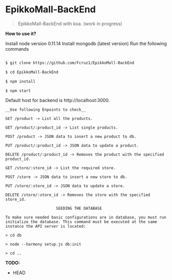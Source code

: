 # EpikkoMall-BackEnd

> EpikkoMall-BackEnd with koa. (work in progress)

__How to use it?__

Install node version 0.11.14
Install mongodb (latest version) 
Run the following commands

```sh

$ git clone https://github.com/Fcruz1/EpikkoMall-BackEnd

$ cd EpikkoMall-BackEnd

$ npm install

$ npm start

```

Default host for backend is http://localhost:3000.


```
__Use following Enpoints to check__

GET /product -> List all the products.

GET /product/:product_id -> List single products.

POST /product -> JSON data to insert a new product to db.

PUT /product/:product_id -> JSON data to update a product.

DELETE /product/:product_id -> Removes the product with the specified product_id.

GET /store/:store_id -> List the required store.

POST /store -> JSON data to insert a new store to db.

PUT /store/:store_id -> JSON data to update a store.

DELETE /store/:store_id -> Removes the store with the specified store_id.

```

                          SEEDING THE DATABASE

```
To make sure needed basic configurations are in database, you must run initialize the database. This command must be executed at the same instance the API server is located:

> cd db

> node --harmony setup.js db:init

> cd ..

```


__TODO:__

* HEAD

